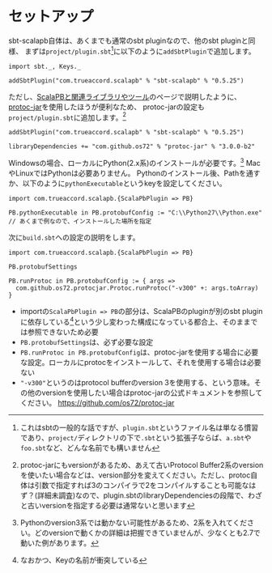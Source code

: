 # セットアップ

sbt-scalapb自体は、あくまでも通常のsbt pluginなので、他のsbt pluginと同様、
まずは`project/plugin.sbt`[^plugin-sbt]に以下のように`addSbtPlugin`で追加します。

```tut:invisible
import sbt._, Keys._
```

```tut:silent
addSbtPlugin("com.trueaccord.scalapb" % "sbt-scalapb" % "0.5.25")
```


ただし、[ScalaPBと関連ライブラリやツール](scalapb-and-libraries.html)のページで説明したように、
[protoc-jar](https://github.com/os72/protoc-jar)を使用したほうが便利なため、
protoc-jarの設定も`project/plugin.sbt`に追加します。[^protoc-jar-version]


```tut:silent
addSbtPlugin("com.trueaccord.scalapb" % "sbt-scalapb" % "0.5.25")

libraryDependencies += "com.github.os72" % "protoc-jar" % "3.0.0-b2"
```


Windowsの場合、ローカルにPython(2.x系)のインストールが必要です。[^python-version]
MacやLinuxではPythonは必要ありません。
Pythonのインストール後、Pathを通すか、以下のように`pythonExecutable`というkeyを設定してください。

```tut:silent
import com.trueaccord.scalapb.{ScalaPbPlugin => PB}

PB.pythonExecutable in PB.protobufConfig := "C:\\Python27\\Python.exe" // あくまで例なので、インストールした場所を指定
```

次に`build.sbt`への設定の説明をします。

```tut:silent
import com.trueaccord.scalapb.{ScalaPbPlugin => PB}

PB.protobufSettings

PB.runProtoc in PB.protobufConfig := { args =>
  com.github.os72.protocjar.Protoc.runProtoc("-v300" +: args.toArray)
}
```

- importの`ScalaPbPlugin => PB`の部分は、ScalaPBのpluginが別のsbt pluginに依存している[^scalapb-sbt-key]という少し変わった構成になっている都合上、そのままでは参照できないため必要
- `PB.protobufSettings`は、必ず必要な設定
- `PB.runProtoc in PB.protobufConfig`は、protoc-jarを使用する場合に必要な設定。ローカルにprotocをインストールして、それを使用する場合は必要ない
- `"-v300"`というのはprotocol bufferのversion 3を使用する、という意味。その他のversionを使用したい場合はprotoc-jarの公式ドキュメントを参照してください。 https://github.com/os72/protoc-jar


[^plugin-sbt]: これはsbtの一般的な話ですが、`plugin.sbt`というファイル名は単なる慣習であり、`project/`ディレクトリの下で`.sbt`という拡張子ならば、`a.sbt`や`foo.sbt`など、どんな名前でも構いません
[^protoc-jar-version]: protoc-jarにもversionがあるため、あえて古いProtocol Buffer2系のversionを使いたい場合などは、version部分を変えてください。ただし、protoc自体は引数で指定すれば3のコンパイラで2をコンパイルすることも可能なはず？(詳細未調査)なので、plugin.sbtのlibraryDependenciesの段階で、わざと古いversionを指定する必要は通常ないと思います
[^scalapb-sbt-key]: なおかつ、Keyの名前が衝突している
[^python-version]: Pythonのversion3系では動かない可能性があるため、2系を入れてください。どのversionで動くかの詳細は把握できていませんが、少なくとも2.7で動いた例があります。
